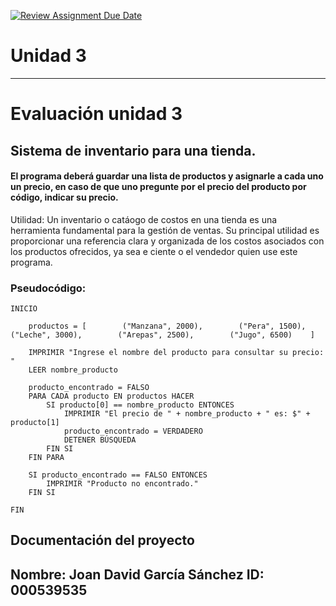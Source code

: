 [![Review Assignment Due Date](https://classroom.github.com/assets/deadline-readme-button-22041afd0340ce965d47ae6ef1cefeee28c7c493a6346c4f15d667ab976d596c.svg)](https://classroom.github.com/a/PehQeuqy)
# Unidad 3
---
# Evaluación unidad 3
## Sistema de inventario para una tienda.

#### El programa deberá guardar una lista de productos y asignarle a cada uno un precio, en caso de que uno pregunte por el precio del producto por código, indicar su precio.

Utilidad: Un inventario o catáogo de costos en una tienda es una herramienta fundamental para la gestión de ventas. Su principal utilidad es proporcionar una referencia clara y organizada de los costos asociados con los productos ofrecidos, ya sea e ciente o el vendedor quien use este programa.

### Pseudocódigo:
```
INICIO

    productos = [        ("Manzana", 2000),        ("Pera", 1500),        ("Leche", 3000),        ("Arepas", 2500),        ("Jugo", 6500)    ]

    IMPRIMIR "Ingrese el nombre del producto para consultar su precio: "
    LEER nombre_producto

    producto_encontrado = FALSO
    PARA CADA producto EN productos HACER
        SI producto[0] == nombre_producto ENTONCES
            IMPRIMIR "El precio de " + nombre_producto + " es: $" + producto[1]
            producto_encontrado = VERDADERO
            DETENER BÚSQUEDA
        FIN SI
    FIN PARA

    SI producto_encontrado == FALSO ENTONCES
        IMPRIMIR "Producto no encontrado."
    FIN SI

FIN
```
## Documentación del proyecto
Nombre:  Joan David García Sánchez
ID:  000539535
---
